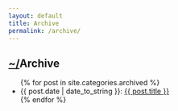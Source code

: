 ```yaml
---
layout: default
title: Archive
permalink: /archive/
---
```


## [~/](/)Archive
<ul class="posts">
	{% for post in site.categories.archived %}
		<li><span>{{ post.date | date_to_string }}:</span> <a href="{{ post.url }}">{{ post.title }}</a></li>
	{% endfor %}
</ul>
